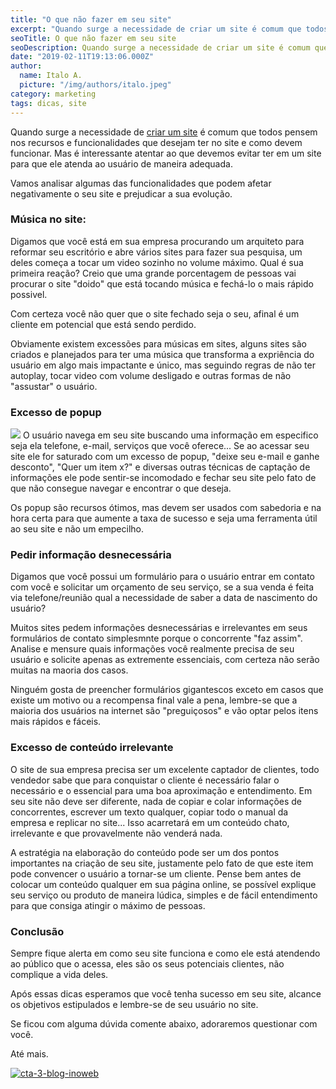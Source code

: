 ```yaml
---
title: "O que não fazer em seu site"
excerpt: "Quando surge a necessidade de criar um site é comum que todos pensem nos recursos e funcionalidades que desejam ter no site. Venha conferir as melhores escolhas!"
seoTitle: O que não fazer em seu site
seoDescription: Quando surge a necessidade de criar um site é comum que todos pensem nos recursos e funcionalidades que desejam ter no site. Venha conferir as melhores escolhas!
date: "2019-02-11T19:13:06.000Z"
author:
  name: Italo A.
  picture: "/img/authors/italo.jpeg"
category: marketing
tags: dicas, site
---
```


Quando surge a necessidade de [criar um site](https://www.inoweb.com.br/criacao-de-sites) é comum que todos pensem nos recursos e funcionalidades que desejam ter no site e como devem funcionar. Mas é interessante atentar ao que devemos evitar ter em um site para que ele atenda ao usuário de maneira adequada.

Vamos analisar algumas das funcionalidades que podem afetar negativamente o seu site e prejudicar a sua evolução.

### Música no site:

Digamos que você está em sua empresa procurando um arquiteto para reformar seu escritório e abre vários sites para fazer sua pesquisa, um deles começa a tocar um video sozinho no volume máximo. Qual é sua primeira reação? Creio que uma grande porcentagem de pessoas vai procurar o site "doido" que está tocando música e fechá-lo o mais rápido possivel.

Com certeza você não quer que o site fechado seja o seu, afinal é um cliente em potencial que está sendo perdido.

Obviamente existem excessões para músicas em sites, alguns sites são criados e planejados para ter uma música que transforma a expriência do usuário em algo mais impactante e único, mas seguindo regras de não ter autoplay, tocar video com volume desligado e outras formas de não "assustar" o usuário.

### Excesso de popup

![](https://media.giphy.com/media/xT1XGRNZKFIzKqWnsc/giphy.gif)
O usuário navega em seu site buscando uma informação em especifico seja ela telefone, e-mail, serviços que você oferece... Se ao acessar seu site ele for saturado com um excesso de popup, "deixe seu e-mail e ganhe desconto", "Quer um item x?" e diversas outras técnicas de captação de informações ele pode sentir-se incomodado e fechar seu site pelo fato de que não consegue navegar e encontrar o que deseja.

Os popup são recursos ótimos, mas devem ser usados com sabedoria e na hora certa para que aumente a taxa de sucesso e seja uma ferramenta útil ao seu site e não um empecilho.

### Pedir informação desnecessária

Digamos que você possui um formulário para o usuário entrar em contato com você e solicitar um orçamento de seu serviço, se a sua venda é feita via telefone/reunião qual a necessidade de saber a data de nascimento do usuário?

Muitos sites pedem informações desnecessárias e irrelevantes em seus formulários de contato simplesmnte porque o concorrente "faz assim". Analise e mensure quais informações você realmente precisa de seu usuário e solicite apenas as extremente essenciais, com certeza não serão muitas na maoria dos casos.

Ninguém gosta de preencher formulários gigantescos exceto em casos que existe um motivo ou a recompensa final vale a pena, lembre-se que a maioria dos usuários na internet são "preguiçosos" e vão optar pelos itens mais rápidos e fáceis.

### Excesso de conteúdo irrelevante

O site de sua empresa precisa ser um excelente captador de clientes, todo vendedor sabe que para conquistar o cliente é necessário falar o necessário e o essencial para uma boa aproximação e entendimento. Em seu site não deve ser diferente, nada de copiar e colar informações de concorrentes, escrever um texto qualquer, copiar todo o manual da empresa e replicar no site... Isso acarretará em um conteúdo chato, irrelevante e que provavelmente não venderá nada.

A estratégia na elaboração do conteúdo pode ser um dos pontos importantes na criação de seu site, justamente pelo fato de que este item pode convencer o usuário a tornar-se um cliente. Pense bem antes de colocar um conteúdo qualquer em sua página online, se possível explique seu serviço ou produto de maneira lúdica, simples e de fácil entendimento para que consiga atingir o máximo de pessoas.

### Conclusão

Sempre fique alerta em como seu site funciona e como ele está atendendo ao público que o acessa, eles são os seus potenciais clientes, não complique a vida deles.

Após essas dicas esperamos que você tenha sucesso em seu site, alcance os objetivos estipulados e lembre-se de seu usuário no site.

Se ficou com alguma dúvida comente abaixo, adoraremos questionar com você.

Até mais.

[![cta-3-blog-inoweb](/content/images/2018/09/cta-3-blog-inoweb.png)](https://inoweb.com.br/contato/?utm_source=blog&utm_medium=post&utm_campaign=post-o-que-nao-faze-site)
